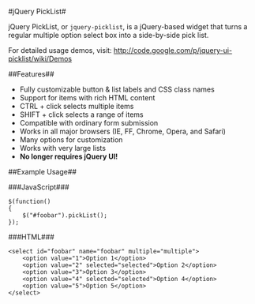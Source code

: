 #jQuery PickList#

jQuery PickList, or `jquery-picklist`, is a jQuery-based widget that turns a regular multiple option select box into a side-by-side pick list.

For detailed usage demos, visit: http://code.google.com/p/jquery-ui-picklist/wiki/Demos

##Features##

  * Fully customizable button & list labels and CSS class names
  * Support for items with rich HTML content
  * CTRL + click selects multiple items
  * SHIFT + click selects a range of items
  * Compatible with ordinary form submission
  * Works in all major browsers (IE, FF, Chrome, Opera, and Safari)
  * Many options for customization
  * Works with very large lists
  * **No longer requires jQuery UI!**

##Example Usage##

###JavaScript###

	$(function()
	{
		$("#foobar").pickList();
	});

###HTML###

	<select id="foobar" name="foobar" multiple="multiple">
		<option value="1">Option 1</option>
		<option value="2" selected="selected">Option 2</option>
		<option value="3">Option 3</option>
		<option value="4" selected="selected">Option 4</option>
		<option value="5">Option 5</option>
	</select>
